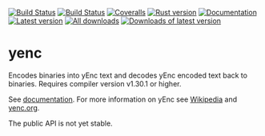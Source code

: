 [![Build Status](https://travis-ci.org/aswaving/yenc.svg?branch=master)](https://travis-ci.org/aswaving/yenc)
[![Build Status](https://ci.appveyor.com/api/projects/status/github/aswaving/yenc?svg=true)](https://ci.appveyor.com/project/aswaving/yenc)
[![Coveralls](https://img.shields.io/coveralls/aswaving/yenc.svg)](https://coveralls.io/github/aswaving/yenc)
[![Rust version]( https://img.shields.io/badge/rust-1.31+-blue.svg)]()
[![Documentation](https://docs.rs/yenc/badge.svg)](https://docs.rs/yenc)
[![Latest version](https://img.shields.io/crates/v/yenc.svg)](https://crates.io/crates/yenc)
[![All downloads](https://img.shields.io/crates/d/yenc.svg)](https://crates.io/crates/yenc)
[![Downloads of latest version](https://img.shields.io/crates/dv/yenc.svg)](https://crates.io/crates/yenc)
# yenc

Encodes binaries into yEnc text and decodes yEnc encoded text back to binaries.
Requires compiler version v1.30.1 or higher.

See [documentation](http://docs.rs/yenc).
For more information on yEnc see [Wikipedia](https://en.wikipedia.org/wiki/YEnc) and [yenc.org](http://www.yenc.org).

The public API is not yet stable.
